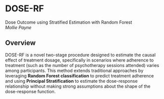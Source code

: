 # DOSE-RF
Dose Outcome using Stratified Estimation with Random Forest  <br/>
*Mollie Payne*

## Overview 
DOSE-RF is a novel two-stage procedure designed to estimate the causal effect of treatment dosage, specifically in scenarios where adherence to treatment (such as the number of psychotherapy sessions attended) varies among participants. This method extends traditional approaches by leveraging **Random Forest classification** to predict treatment adherence and using **Principal Stratification** to estimate the dose-response relationship without making strong assumptions about the shape of the dose-response function.
